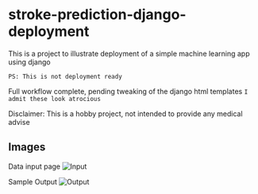 # stroke-prediction-django-deployment
This is a  project to illustrate deployment of a simple machine learning app using django

```PS: This is not deployment ready```

Full workflow complete, pending tweaking of the django html templates ```I admit these look atrocious```

Disclaimer: This is a hobby project, not intended to provide any medical advise

## Images
Data input page
![Input](https://github.com/thekibiru03/stroke-prediction-django-deployment/blob/main/pics/input_page.png)

Sample Output
![Output](https://github.com/thekibiru03/stroke-prediction-django-deployment/blob/main/pics/prediction_page.png)
